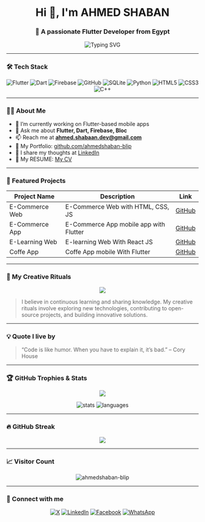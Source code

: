 <h1 align="center">Hi 👋, I'm AHMED SHABAN</h1>
<h3 align="center">🚀 A passionate Flutter Developer from Egypt</h3>

<p align="center">
  <img src="https://readme-typing-svg.herokuapp.com?font=Fira+Code&size=22&duration=3000&pause=1000&color=1BC4E7&center=true&vCenter=true&width=435&lines=Flutter+Developer;Firebase+Lover;Open+Source+Contributor;Always+Learning+Something+New" alt="Typing SVG" />
</p>

---

### 🛠️ Tech Stack

<p align="center">
  <img src="https://img.shields.io/badge/-Flutter-02569B?style=for-the-badge&logo=flutter&logoColor=white" alt="Flutter" />
  <img src="https://img.shields.io/badge/-Dart-0175C2?style=for-the-badge&logo=dart&logoColor=white" alt="Dart" />
  <img src="https://img.shields.io/badge/-Firebase-ffca28?style=for-the-badge&logo=firebase&logoColor=black" alt="Firebase" />
  <img src="https://img.shields.io/badge/-GitHub-181717?style=for-the-badge&logo=github&logoColor=white" alt="GitHub" />
  <img src="https://img.shields.io/badge/-SQLite-003B57?style=for-the-badge&logo=sqlite&logoColor=white" alt="SQLite" />
  <img src="https://img.shields.io/badge/-Python-3776AB?style=for-the-badge&logo=python&logoColor=white" alt="Python" />
  <img src="https://img.shields.io/badge/-HTML5-E34F26?style=for-the-badge&logo=html5&logoColor=white" alt="HTML5" />
  <img src="https://img.shields.io/badge/-CSS3-1572B6?style=for-the-badge&logo=css3&logoColor=white" alt="CSS3" />
  <img src="https://img.shields.io/badge/-C++-00599C?style=for-the-badge&logo=cplusplus&logoColor=white" alt="C++" />
</p>

---

### 👨‍💻 About Me

- 🔭 I’m currently working on Flutter-based mobile apps  
- 💬 Ask me about **Flutter, Dart, Firebase, Bloc**  
- 📫 Reach me at **ahmed.shabaan.dev@gmail.com**  
- 📁 My Portfolio: [github.com/ahmedshaban-blip](https://github.com/ahmedshaban-blip)  
- 📝 I share my thoughts at [LinkedIn](https://www.linkedin.com/in/ahmedshaban-dev)  
- 📄 My RESUME: [My CV](https://drive.google.com/file/d/1Q_kzda9vAZSYjJ9DeheaJJLG3iYWU3dc/view?usp=drivesdk)

---

### 🚀 Featured Projects

| Project Name              | Description                                   | Link                                                                 |
|---------------------------|-----------------------------------------------|----------------------------------------------------------------------|
| E-Commerce Web            | E-Commerce Web with HTML, CSS, JS             | [GitHub](https://github.com/ahmedshaban-blip/E-Commerce-WebSite)     |
| E-Commerce App            | E-Commerce App mobile app with Flutter        | [GitHub](https://github.com/ahmedshaban-blip/e_commerce_app)         |
| E-Learning Web            | E-learning Web With React JS                  | [GitHub](https://github.com/ahmedshaban-blip/E-Learning-WebSite-With-React-JS)|
| Coffe App                 | Coffe App mobile With Flutter                       | [GitHub](https://github.com/ahmedshaban-blip/CoffeeApplication)|

---

### 🎨 My Creative Rituals

<p align="center">
  <img src="https://media.giphy.com/media/v1.Y2lkPTc5MGI3NjExOGQzcWFnMTJ4aHg1dG1saTQ0a3FrN3pvaWxqeXgxeW13Y2RieTZjMCZlcD12MV9naWZzX3NlYXJjaCZjdD1n/QHE5gWI0QjqF2/giphy.gif" />
</p>

> I believe in continuous learning and sharing knowledge. My creative rituals involve exploring new technologies, contributing to open-source projects, and building innovative solutions.

---

### 💡 Quote I live by

> “Code is like humor. When you have to explain it, it’s bad.” – Cory House

---

### 🏆 GitHub Trophies & Stats

<p align="center">
  <img src="https://github-profile-trophy.vercel.app/?username=ahmedshaban-blip&theme=gruvbox&no-frame=true&no-bg=true&margin-w=4" />
</p>

<p align="center">
  <img src="https://github-readme-stats.vercel.app/api?username=ahmedshaban-blip&show_icons=true&theme=tokyonight&count_private=true" alt="stats" />
  <img src="https://github-readme-stats.vercel.app/api/top-langs/?username=ahmedshaban-blip&layout=compact&theme=tokyonight" alt="languages" />
</p>

---

### 🔥 GitHub Streak

<p align="center">
  <img src="https://github-readme-streak-stats.herokuapp.com/?user=ahmedshaban-blip&theme=tokyonight" />
</p>

---

### 📈 Visitor Count

<p align="center">
  <img src="https://komarev.com/ghpvc/?username=ahmedshaban-blip&label=Profile%20views&color=0e75b6&style=flat" alt="ahmedshaban-blip" />
</p>

---

### 📲 Connect with me

<p align="center">
  <a href="https://twitter.com/ahmedkr1510" target="_blank"><img src="https://img.shields.io/badge/X-000000?style=for-the-badge&logo=x&logoColor=white" alt="X" /></a>
  <a href="https://linkedin.com/in/ahmedshaban-dev" target="_blank"><img src="https://img.shields.io/badge/LinkedIn-0A66C2?style=for-the-badge&logo=linkedin&logoColor=white" alt="LinkedIn" /></a>
  <a href="https://fb.com/ahmedshaban1510" target="_blank"><img src="https://img.shields.io/badge/Facebook-1877F2?style=for-the-badge&logo=facebook&logoColor=white" alt="Facebook" /></a>
  <a href="https://wa.me/201114975104" target="_blank"><img src="https://img.shields.io/badge/WhatsApp-25D366?style=for-the-badge&logo=whatsapp&logoColor=white" alt="WhatsApp" /></a>
</p>
